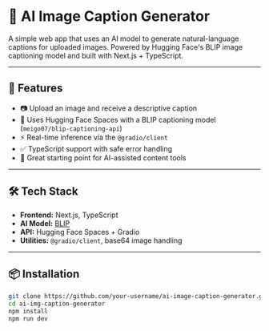 # 🧠 AI Image Caption Generator

A simple web app that uses an AI model to generate natural-language captions for uploaded images. Powered by Hugging Face's BLIP image captioning model and built with Next.js + TypeScript.

---

## 🚀 Features

- 📷 Upload an image and receive a descriptive caption
- 🤖 Uses Hugging Face Spaces with a BLIP captioning model (`meigo07/blip-captioning-api`)
- ⚡ Real-time inference via the `@gradio/client`
- ✅ TypeScript support with safe error handling
- 🧪 Great starting point for AI-assisted content tools

---

## 🛠 Tech Stack

- **Frontend:** Next.js, TypeScript
- **AI Model:** [BLIP](https://huggingface.co/Salesforce/blip-image-captioning-base)
- **API:** Hugging Face Spaces + Gradio
- **Utilities:** `@gradio/client`, base64 image handling

---

## 📦 Installation

```bash
git clone https://github.com/your-username/ai-image-caption-generator.git
cd ai-img-caption-generator
npm install
npm run dev
